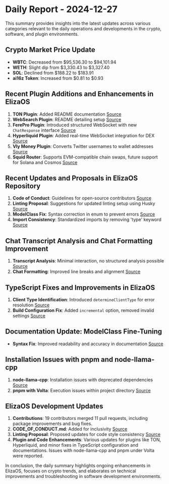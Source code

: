 # Daily Report - 2024-12-27

This summary provides insights into the latest updates across various categories relevant to the daily operations and developments in the crypto, software, and plugin environments.

## Crypto Market Price Update

- **WBTC**: Decreased from $95,536.30 to $94,101.94
- **WETH**: Slight dip from $3,330.43 to $3,327.40
- **SOL**: Declined from $188.22 to $183.91
- **ai16z Token**: Increased from $0.81 to $0.93

## Recent Plugin Additions and Enhancements in ElizaOS

1. **TON Plugin**: Added README documentation [Source](https://github.com/elizaOS/eliza/pull/1496)
2. **WebSearch Plugin**: README detailing setup [Source](https://github.com/elizaOS/eliza/pull/1494)
3. **FerePro Plugin**: Introduced structured WebSocket with new `ChatResponse` interface [Source](https://github.com/elizaOS/eliza/pull/1502)
4. **Hyperliquid Plugin**: Added real-time WebSocket integration for DEX [Source](https://github.com/elizaOS/eliza/pull/1497)
5. **Vly Money Plugin**: Converts Twitter usernames to wallet addresses [Source](https://github.com/elizaOS/eliza/pull/1488)
6. **Squid Router**: Supports EVM-compatible chain swaps, future support for Solana and Cosmos [Source](https://github.com/elizaOS/eliza/pull/1482)

## Recent Updates and Proposals in ElizaOS Repository

1. **Code of Conduct**: Guidelines for open-source contributors [Source](https://github.com/elizaOS/eliza/pull/1487)
2. **Linting Proposal**: Suggestions for updated linting setup using Husky [Source](https://github.com/elizaOS/eliza/issues/1486)
3. **ModelClass Fix**: Syntax correction in enum to prevent errors [Source](https://github.com/elizaOS/eliza/pull/1493)
4. **Import Consistency**: Standardized imports by removing 'type' keyword [Source](https://github.com/elizaOS/eliza/pull/1492)

## Chat Transcript Analysis and Chat Formatting Improvement

1. **Transcript Analysis**: Minimal interaction, no structured analysis possible [Source](https://discord.com/channels/1253563208833433701/1326603270893867064)
2. **Chat Formatting**: Improved line breaks and alignment [Source](https://github.com/elizaOS/eliza/pull/1483)

## TypeScript Fixes and Improvements in ElizaOS

1. **Client Type Identification**: Introduced `determineClientType` for error resolution [Source](https://github.com/elizaOS/eliza/pull/1490)
2. **Build Configuration Fix**: Added `incremental` option, removed invalid settings [Source](https://github.com/elizaOS/eliza/pull/1485)

## Documentation Update: ModelClass Fine-Tuning

- **Syntax Fix**: Improved readability and accuracy in documentation [Source](https://github.com/elizaOS/eliza/commit/ed1e9f3d0f20020509e231bed81bda7f229a0b98)

## Installation Issues with pnpm and node-llama-cpp

1. **node-llama-cpp**: Installation issues with deprecated dependencies [Source](https://github.com/elizaOS/eliza/issues/1503)
2. **pnpm with Volta**: Execution issues within project directory [Source](https://github.com/elizaOS/eliza/issues/1484)

## ElizaOS Development Updates

1. **Contributions**: 19 contributors merged 11 pull requests, including package improvements and bug fixes.
2. **CODE_OF_CONDUCT.md**: Added for inclusivity [Source](https://github.com/elizaOS/eliza/pull/1487)
3. **Linting Proposal**: Proposed updates for code style consistency [Source](https://github.com/elizaOS/eliza/issues/1486)
4. **Plugin and Code Enhancements**: Various updates for plugins like TON, Hyperliquid, and minor fixes in TypeScript configuration and documentations. Issues with node-llama-cpp and pnpm under Volta were reported.

In conclusion, the daily summary highlights ongoing enhancements in ElizaOS, focuses on crypto trends, and elaborates on technical improvements and troubleshooting in software development environments.

